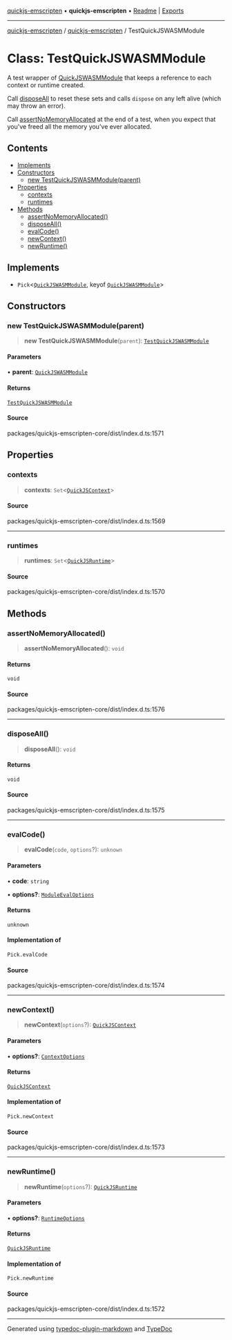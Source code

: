 [quickjs-emscripten](../../packages.md) • **quickjs-emscripten** • [Readme](../README.md) \| [Exports](../exports.md)

***

[quickjs-emscripten](../../packages.md) / [quickjs-emscripten](../exports.md) / TestQuickJSWASMModule

# Class: TestQuickJSWASMModule

A test wrapper of [QuickJSWASMModule](QuickJSWASMModule.md) that keeps a reference to each
context or runtime created.

Call [disposeAll](TestQuickJSWASMModule.md#disposeall) to reset these sets and calls `dispose` on any left alive
(which may throw an error).

Call [assertNoMemoryAllocated](TestQuickJSWASMModule.md#assertnomemoryallocated) at the end of a test, when you expect that you've
freed all the memory you've ever allocated.

## Contents

- [Implements](TestQuickJSWASMModule.md#implements)
- [Constructors](TestQuickJSWASMModule.md#constructors)
  - [new TestQuickJSWASMModule(parent)](TestQuickJSWASMModule.md#new-testquickjswasmmoduleparent)
- [Properties](TestQuickJSWASMModule.md#properties)
  - [contexts](TestQuickJSWASMModule.md#contexts)
  - [runtimes](TestQuickJSWASMModule.md#runtimes)
- [Methods](TestQuickJSWASMModule.md#methods)
  - [assertNoMemoryAllocated()](TestQuickJSWASMModule.md#assertnomemoryallocated)
  - [disposeAll()](TestQuickJSWASMModule.md#disposeall)
  - [evalCode()](TestQuickJSWASMModule.md#evalcode)
  - [newContext()](TestQuickJSWASMModule.md#newcontext)
  - [newRuntime()](TestQuickJSWASMModule.md#newruntime)

## Implements

- `Pick`\<[`QuickJSWASMModule`](QuickJSWASMModule.md), keyof [`QuickJSWASMModule`](QuickJSWASMModule.md)\>

## Constructors

### new TestQuickJSWASMModule(parent)

> **new TestQuickJSWASMModule**(`parent`): [`TestQuickJSWASMModule`](TestQuickJSWASMModule.md)

#### Parameters

• **parent**: [`QuickJSWASMModule`](QuickJSWASMModule.md)

#### Returns

[`TestQuickJSWASMModule`](TestQuickJSWASMModule.md)

#### Source

packages/quickjs-emscripten-core/dist/index.d.ts:1571

## Properties

### contexts

> **contexts**: `Set`\<[`QuickJSContext`](QuickJSContext.md)\>

#### Source

packages/quickjs-emscripten-core/dist/index.d.ts:1569

***

### runtimes

> **runtimes**: `Set`\<[`QuickJSRuntime`](QuickJSRuntime.md)\>

#### Source

packages/quickjs-emscripten-core/dist/index.d.ts:1570

## Methods

### assertNoMemoryAllocated()

> **assertNoMemoryAllocated**(): `void`

#### Returns

`void`

#### Source

packages/quickjs-emscripten-core/dist/index.d.ts:1576

***

### disposeAll()

> **disposeAll**(): `void`

#### Returns

`void`

#### Source

packages/quickjs-emscripten-core/dist/index.d.ts:1575

***

### evalCode()

> **evalCode**(`code`, `options`?): `unknown`

#### Parameters

• **code**: `string`

• **options?**: [`ModuleEvalOptions`](../interfaces/ModuleEvalOptions.md)

#### Returns

`unknown`

#### Implementation of

`Pick.evalCode`

#### Source

packages/quickjs-emscripten-core/dist/index.d.ts:1574

***

### newContext()

> **newContext**(`options`?): [`QuickJSContext`](QuickJSContext.md)

#### Parameters

• **options?**: [`ContextOptions`](../interfaces/ContextOptions.md)

#### Returns

[`QuickJSContext`](QuickJSContext.md)

#### Implementation of

`Pick.newContext`

#### Source

packages/quickjs-emscripten-core/dist/index.d.ts:1573

***

### newRuntime()

> **newRuntime**(`options`?): [`QuickJSRuntime`](QuickJSRuntime.md)

#### Parameters

• **options?**: [`RuntimeOptions`](../interfaces/RuntimeOptions.md)

#### Returns

[`QuickJSRuntime`](QuickJSRuntime.md)

#### Implementation of

`Pick.newRuntime`

#### Source

packages/quickjs-emscripten-core/dist/index.d.ts:1572

***

Generated using [typedoc-plugin-markdown](https://www.npmjs.com/package/typedoc-plugin-markdown) and [TypeDoc](https://typedoc.org/)
